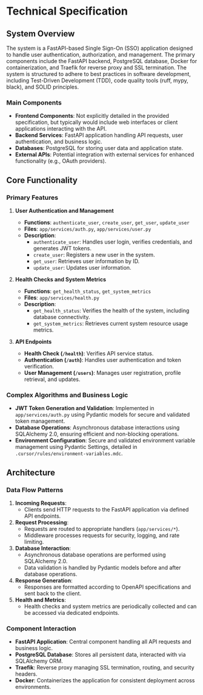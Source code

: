 # Technical Specification

## System Overview
The system is a FastAPI-based Single Sign-On (SSO) application designed to handle user authentication, authorization, and management. The primary components include the FastAPI backend, PostgreSQL database, Docker for containerization, and Traefik for reverse proxy and SSL termination. The system is structured to adhere to best practices in software development, including Test-Driven Development (TDD), code quality tools (ruff, mypy, black), and SOLID principles.

### Main Components
- **Frontend Components**: Not explicitly detailed in the provided specification, but typically would include web interfaces or client applications interacting with the API.
- **Backend Services**: FastAPI application handling API requests, user authentication, and business logic.
- **Databases**: PostgreSQL for storing user data and application state.
- **External APIs**: Potential integration with external services for enhanced functionality (e.g., OAuth providers).

## Core Functionality
### Primary Features
1. **User Authentication and Management**
   - **Functions**: `authenticate_user`, `create_user`, `get_user`, `update_user`
   - **Files**: `app/services/auth.py`, `app/services/user.py`
   - **Description**: 
     - `authenticate_user`: Handles user login, verifies credentials, and generates JWT tokens.
     - `create_user`: Registers a new user in the system.
     - `get_user`: Retrieves user information by ID.
     - `update_user`: Updates user information.

2. **Health Checks and System Metrics**
   - **Functions**: `get_health_status`, `get_system_metrics`
   - **Files**: `app/services/health.py`
   - **Description**: 
     - `get_health_status`: Verifies the health of the system, including database connectivity.
     - `get_system_metrics`: Retrieves current system resource usage metrics.

3. **API Endpoints**
   - **Health Check (`/health`)**: Verifies API service status.
   - **Authentication (`/auth`)**: Handles user authentication and token verification.
   - **User Management (`/users`)**: Manages user registration, profile retrieval, and updates.

### Complex Algorithms and Business Logic
- **JWT Token Generation and Validation**: Implemented in `app/services/auth.py` using Pydantic models for secure and validated token management.
- **Database Operations**: Asynchronous database interactions using SQLAlchemy 2.0, ensuring efficient and non-blocking operations.
- **Environment Configuration**: Secure and validated environment variable management using Pydantic Settings, detailed in `.cursor/rules/environment-variables.mdc`.

## Architecture
### Data Flow Patterns
1. **Incoming Requests**:
   - Clients send HTTP requests to the FastAPI application via defined API endpoints.
2. **Request Processing**:
   - Requests are routed to appropriate handlers (`app/services/*`).
   - Middleware processes requests for security, logging, and rate limiting.
3. **Database Interaction**:
   - Asynchronous database operations are performed using SQLAlchemy 2.0.
   - Data validation is handled by Pydantic models before and after database operations.
4. **Response Generation**:
   - Responses are formatted according to OpenAPI specifications and sent back to the client.
5. **Health and Metrics**:
   - Health checks and system metrics are periodically collected and can be accessed via dedicated endpoints.

### Component Interaction
- **FastAPI Application**: Central component handling all API requests and business logic.
- **PostgreSQL Database**: Stores all persistent data, interacted with via SQLAlchemy ORM.
- **Traefik**: Reverse proxy managing SSL termination, routing, and security headers.
- **Docker**: Containerizes the application for consistent deployment across environments.